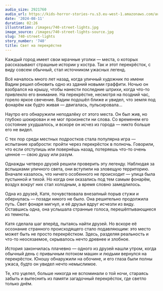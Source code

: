 ```yaml
---
audio_size: 2921760
audio_url: https://kids-horror-stories-ru.s3.eu-west-1.amazonaws.com/audio/740-street-lights.mp3
date: '2024-08-11'
duration: 02:26
illustration: /images/740-street-lights.jpg
image_source: /images/740-street-lights-source.jpg
slug: 740-street-lights
story_number: '740'
title: Свет на перекрёстке
---
```


Каждый город имеет свои мрачные уголки — места, о которых рассказывают страшные истории у костра. Так и этот перекрёсток, с виду совсем обычный, стал источником ужасных легенд.

Всё началось много лет назад, когда уличный художник по имени Вадим решил обновить одно из зданий новыми граффити. Ночью он взобрался на крышу, чтобы нанести последние штрихи, когда что-то привлекло его внимание. На перекрёстке, несмотря на поздний час, горело яркое свечение. Вадим подошёл ближе и увидел, что земля под фонарём как будто живая — двигалась, пульсировала...

Наутро его обнаружили неподалёку от этого места. Он был жив, но глубоко шокирован и не мог произнести ни слова. Со временем его состояние ухудшалось, и вскоре он исчез из города — никто больше его не видел.

С тех пор среди местных подростков стала популярна игра — испытание храбрости: пройти через перекрёсток в полночь. Говорили, что если отступишь или повернёшь назад, потеряешь что-то очень ценное — свою душу или разум.

Однажды четверо друзей решили проверить эту легенду. Наблюдая за вспышками уличного света, они вступили на зловещую территорию. Вначале казалось, что ничего особенного не происходит — улица была пустынной и тихой. Но когда они оказались под тем самым фонарём, воздух вокруг них стал холодным, а время словно замедлилось.

Одна из друзей, Катя, почувствовала внезапный порыв стужи и обернулась — позади никого не было. Она решительно продолжила путь. Свет фонаря мигнул, и её друзья вдруг исчезли из виду. Оставшись одна, она услышала странные голоса, перешёптывающиеся из темноты.

Катя сделала шаг вперёд, пытаясь найти друзей. Но вскоре её осознание странного происходящего стало подавляющим: это место может быть не просто перекрёстком. Здесь, разделяя реальность и что-то неосязаемое, скрывалось нечто древнее и злобное.

История закончилась плачевно — одного из друзей нашли утром, когда обычный день с привычным потоком машин и людьми вернулся на перекрёсток. Юношу обнаружили на обочине, и его глаза были полны ужаса, будто он увидел нечто немыслимое.

Те, кто уцелел, больше никогда не вспоминали о той ночи, стараясь забыть и вытеснить из памяти загадочный перекрёсток, где светло только днём.